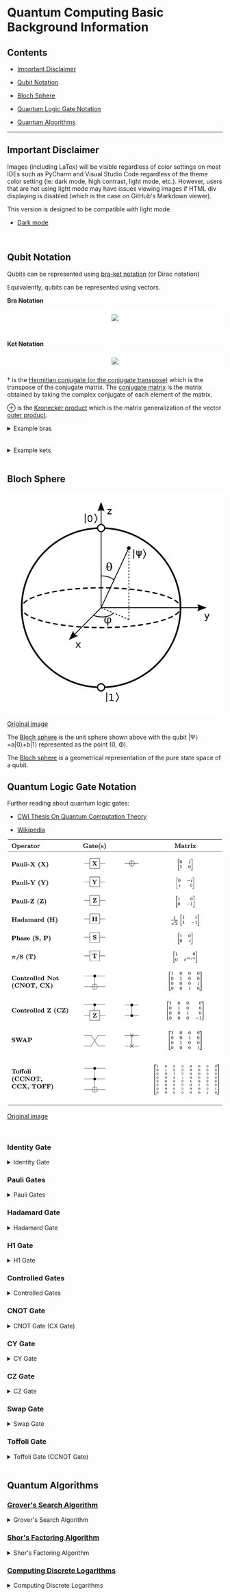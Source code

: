 # Quantum Computing Basic Background Information

## Contents

- [Important Disclaimer](#Important-Disclaimer)

- [Qubit Notation](#Qubit-Notation)

- [Bloch Sphere](#Bloch-Sphere)

- [Quantum Logic Gate Notation](#Quantum-Logic-Gate-Notation)

- [Quantum Algorithms](#Quantum-Algorithms)

***

## Important Disclaimer

Images (including LaTex) will be visible regardless of color settings on most
IDEs such as PyCharm and Visual Studio Code regardless of the theme color
setting (ie: dark mode, high contrast, light mode, etc.). However, users that
are not using light mode may have issues viewing images if HTML div displaying
is disabled (which is the case on GitHub's Markdown viewer).

This version is designed to be compatible with light mode.

- [Dark mode](BACKGROUND.md)

<br/>

## Qubit Notation

Qubits can be represented using
[bra-ket notation](https://chem.libretexts.org/Bookshelves/Physical_and_Theoretical_Chemistry_Textbook_Maps/Supplemental_Modules_(Physical_and_Theoretical_Chemistry)/Quantum_Mechanics/03._The_Tools_of_Quantum_Mechanics/Bra-Ket_Notation)
(or Dirac notation)

Equivalently, qubits can be represented using vectors.

**Bra Notation**

<div style="background-color:rgb(256, 256, 256); text-align:center; vertical-align: middle; padding:10px">

<img src="https://render.githubusercontent.com/render/math?math=\color{black}\left\langle%20A\right|=\left(\left|A\right\rangle\right)^\dagger=\begin{pmatrix}A_1%26A_2%26\cdots%26A_n\end{pmatrix}">

</div>

<br />

**Ket Notation**

<div style="background-color:rgb(256, 256, 256); text-align:center; vertical-align: middle; padding:10px">

<img src="https://render.githubusercontent.com/render/math?math=\color{black}\left|A\right\rangle=\left(\left\langle{A}\right|\right)^\dagger=\begin{pmatrix}A_1\\A_2\\%0A\vdots\\A_n\end{pmatrix}">

</div>


† is the
[Hermitian conjugate (or the conjugate transpose)](https://mathworld.wolfram.com/ConjugateTranspose.html)
which is the transpose of the conjugate matrix.  The
[conjugate matrix](https://mathworld.wolfram.com/ConjugateMatrix.html)
is the matrix obtained by taking the complex conjugate of each element of the
matrix.

⊕ is the
[Kronecker product](https://mathworld.wolfram.com/KroneckerProduct.html)
which is the matrix generalization of the vector
[outer product](https://en.wikipedia.org/wiki/Outer_product).

[comment]: <> (Example bras)
<details>
    <summary>Example bras</summary>

<br />

<div style="background-color:rgb(256, 256, 256); text-align:center; vertical-align: middle; padding:10px">

<img src="https://render.githubusercontent.com/render/math?math=\color{black}\newline\left\langle%20A\right|\otimes\left\langle%20B\right|\otimes\left\langle%20C\right|=(\left\langle%20A\right|\otimes\left\langle%20B\right|)\otimes\left\langle%20C\right|=\left\langle%20AB\right|\otimes\left\langle%20C\right|=\left\langle%20ABC\right|\newline\left\langle%20A\right|\otimes\left\langle%20B\right|\otimes\left\langle%20C\right|=\left\langle%20A\right|\otimes(\left\langle%20B\right|\otimes\left\langle%20C\right|)=\left\langle%20A\right|\otimes\left\langle%20BC\right|=\left\langle%20ABC\right|">

</div>

<br />

[comment]: <> (0 bra)

<div style="background-color:rgb(256, 256, 256); text-align:center; vertical-align: middle; padding:10px">

<img src="https://render.githubusercontent.com/render/math?math=\color{black}\left\langle0\right|=\begin{pmatrix}1%260\end{pmatrix}">

</div>

<br />

[comment]: <> (1 bra)
<div style="background-color:rgb(256, 256, 256); text-align:center; vertical-align: middle; padding:10px">

<img src="https://render.githubusercontent.com/render/math?math=\color{black}\left\langle1\right|=\begin{pmatrix}0%261\end{pmatrix}">

</div>

<br />

[comment]: <> (00 bra)
<div style="background-color:rgb(256, 256, 256); text-align:center; vertical-align: middle; padding:10px">

<img src="https://render.githubusercontent.com/render/math?math=\color{black}\left\langle00\right|=\left\langle0\right|\otimes\left\langle0\right|=\begin{pmatrix}1%260\end{pmatrix}\otimes\begin{pmatrix}1%260\end{pmatrix}=\begin{pmatrix}1%260%260%260\end{pmatrix}">

</div>

<br />

[comment]: <> (01 bra)
<div style="background-color:rgb(256, 256, 256); text-align:center; vertical-align: middle; padding:10px">

<img src="https://render.githubusercontent.com/render/math?math=\color{black}\left\langle01\right|=\left\langle0\right|\otimes\left\langle1\right|=\begin{pmatrix}1%260\end{pmatrix}\otimes\begin{pmatrix}0%261\end{pmatrix}=\begin{pmatrix}0%261%260%260\end{pmatrix}">

</div>

<br />

[comment]: <> (10 bra)
<div style="background-color:rgb(256, 256, 256); text-align:center; vertical-align: middle; padding:10px">

<img src="https://render.githubusercontent.com/render/math?math=\color{black}\left\langle10\right|=\left\langle1\right|\otimes\left\langle0\right|=\begin{pmatrix}0%261\end{pmatrix}\otimes\begin{pmatrix}1%260\end{pmatrix}=\begin{pmatrix}0%260%261%260\end{pmatrix}">

</div>

<br />

[comment]: <> (11 bra)
<div style="background-color:rgb(256, 256, 256); text-align:center; vertical-align: middle; padding:10px">

<img src="https://render.githubusercontent.com/render/math?math=\color{black}\left\langle11\right|=\left\langle1\right|\otimes\left\langle1\right|=\begin{pmatrix}0%261\end{pmatrix}\otimes\begin{pmatrix}0%261\end{pmatrix}=\begin{pmatrix}0%260%260%261\end{pmatrix}">

</div>

<br />

[comment]: <> (000 bra)
<div style="background-color:rgb(256, 256, 256); text-align:center; vertical-align: middle; padding:10px">

<img src="https://render.githubusercontent.com/render/math?math=\color{black}\left\langle000\right|=\left\langle0\right|\otimes\left\langle0\right|\otimes\left\langle0\right|=\left\langle00\right|\otimes\left\langle0\right|=\begin{pmatrix}1%260%260%260\end{pmatrix}\otimes\begin{pmatrix}1%260\end{pmatrix}=\begin{pmatrix}1%260%260%260%260%260%260%260\end{pmatrix}">

</div>

<br />

[comment]: <> (001 bra)
<div style="background-color:rgb(256, 256, 256); text-align:center; vertical-align: middle; padding:10px">

<img src="https://render.githubusercontent.com/render/math?math=\color{black}\left\langle001\right|=\left\langle0\right|\otimes\left\langle0\right|\otimes\left\langle1\right|=\left\langle00\right|\otimes\left\langle1\right|=\begin{pmatrix}1%260%260%260\end{pmatrix}\otimes\begin{pmatrix}0%261\end{pmatrix}=\begin{pmatrix}0%261%260%260%260%260%260%260\end{pmatrix}">

</div>

<br />

[comment]: <> (010 bra)
<div style="background-color:rgb(256, 256, 256); text-align:center; vertical-align: middle; padding:10px">

<img src="https://render.githubusercontent.com/render/math?math=\color{black}\left\langle010\right|=\left\langle0\right|\otimes\left\langle1\right|\otimes\left\langle0\right|=\left\langle01\right|\otimes\left\langle0\right|=\begin{pmatrix}0%261%260%260\end{pmatrix}\otimes\begin{pmatrix}1%260\end{pmatrix}=\begin{pmatrix}0%260%261%260%260%260%260%260\end{pmatrix}">

</div>

<br />

[comment]: <> (011 bra)
<div style="background-color:rgb(256, 256, 256); text-align:center; vertical-align: middle; padding:10px">

<img src="https://render.githubusercontent.com/render/math?math=\color{black}\left\langle011\right|=\left|0\right\rangle\otimes\left\langle1\right|\otimes\left\langle1\right|=\left\langle01\right|\otimes\left\langle1\right|=\begin{pmatrix}0%261%260%260\end{pmatrix}\otimes\begin{pmatrix}0%261\end{pmatrix}=\begin{pmatrix}0%260%260%261%260%260%260%260\end{pmatrix}">

</div>

<br />

[comment]: <> (100 bra)
<div style="background-color:rgb(256, 256, 256); text-align:center; vertical-align: middle; padding:10px">

<img src="https://render.githubusercontent.com/render/math?math=\color{black}\left\langle100\right|=\left\langle1\right|\otimes\left\langle0\right|\otimes\left\langle0\right|=\left\langle10\right|\otimes\left\langle0\right|=\begin{pmatrix}0%260%261%260\end{pmatrix}\otimes\begin{pmatrix}1%260\end{pmatrix}=\begin{pmatrix}0%260%260%260%261%260%260%260\end{pmatrix}">

</div>

<br />

[comment]: <> (101 bra)
<div style="background-color:rgb(256, 256, 256); text-align:center; vertical-align: middle; padding:10px">

<img src="https://render.githubusercontent.com/render/math?math=\color{black}\left\langle101\right|=\left\langle1\right|\otimes\left\langle0\right|\otimes\left\langle1\right|=\left\langle10\right|\otimes\left\langle1\right|=\begin{pmatrix}0%260%261%260\end{pmatrix}\otimes\begin{pmatrix}0%261\end{pmatrix}=\begin{pmatrix}0%260%260%260%260%261%260%260\end{pmatrix}">

</div>

<br />

[comment]: <> (110 bra)
<div style="background-color:rgb(256, 256, 256); text-align:center; vertical-align: middle; padding:10px">

<img src="https://render.githubusercontent.com/render/math?math=\color{black}\left\langle110\right|=\left\langle1\right|\otimes\left\langle1\right|\otimes\left\langle0\right|=\left\langle11\right|\otimes\left\langle0\right|=\begin{pmatrix}0%260%260%261\end{pmatrix}\otimes\begin{pmatrix}1%260\end{pmatrix}=\begin{pmatrix}0%260%260%260%260%260%261%260\end{pmatrix}">

</div>

<br />

[comment]: <> (111 bra)
<div style="background-color:rgb(256, 256, 256); text-align:center; vertical-align: middle; padding:10px">

<img src="https://render.githubusercontent.com/render/math?math=\color{black}\left\langle111\right|=\left\langle1\right|\otimes\left\langle1\right|\otimes\left\langle1\right|=\left\langle11\right|\otimes\left\langle1\right|=\begin{pmatrix}0%260%260%261\end{pmatrix}\otimes\begin{pmatrix}0%261\end{pmatrix}=\begin{pmatrix}0%260%260%260%260%260%260%261\end{pmatrix}">

</div>

</details>

<br />

[comment]: <> (Example kets)

<br />

<details>
    <summary>Example kets</summary>

<div style="background-color:rgb(256, 256, 256); text-align:center; vertical-align: middle; padding:10px">

<img src="https://render.githubusercontent.com/render/math?math=\color{black}\newline\left|A\right\rangle\otimes\left|B\right\rangle\otimes\left|C\right\rangle=(\left|A\right\rangle\otimes\left|B\right\rangle)\otimes\left|C\right\rangle=\left|AB\right\rangle\otimes\left|C\right\rangle=\left|ABC\right\rangle\newline\left|A\right\rangle\otimes\left|B\right\rangle\otimes\left|C\right\rangle=\left|A\right\rangle\otimes(\left|B\right\rangle\otimes\left|C\right\rangle)=\left|A\right\rangle\otimes\left|BC\right\rangle=\left|ABC\right\rangle">

</div>

<br />

[comment]: <> (0 ket)
<div style="background-color:rgb(256, 256, 256); text-align:center; vertical-align: middle; padding:10px">

<img src="https://render.githubusercontent.com/render/math?math=\color{black}\left|0\right\rangle=\begin{pmatrix}1\\%0A0\end{pmatrix}">

</div>

<br />

[comment]: <> (1 ket)
<div style="background-color:rgb(256, 256, 256); text-align:center; vertical-align: middle; padding:10px">

<img src="https://render.githubusercontent.com/render/math?math=\color{black}\left|1\right\rangle=\begin{pmatrix}0\\%0A1\end{pmatrix}">

</div>

<br />

[comment]: <> (00 ket)
<div style="background-color:rgb(256, 256, 256); text-align:center; vertical-align: middle; padding:10px">

<img src="https://render.githubusercontent.com/render/math?math=\color{black}\left|00\right\rangle=\left|0\right\rangle\otimes\left|0\right\rangle=\begin{pmatrix}1\\%0A0\end{pmatrix}\otimes\begin{pmatrix}1\\%0A0\end{pmatrix}=\begin{pmatrix}1\\%0A0\\%0A0\\%0A0\end{pmatrix}">

</div>

<br />

[comment]: <> (01 ket)
<div style="background-color:rgb(256, 256, 256); text-align:center; vertical-align: middle; padding:10px">

<img src="https://render.githubusercontent.com/render/math?math=\color{black}\left|01\right\rangle=\left|0\right\rangle\otimes\left|1\right\rangle=\begin{pmatrix}1\\%0A0\end{pmatrix}\otimes\begin{pmatrix}0\\%0A1\end{pmatrix}=\begin{pmatrix}0\\%0A1\\%0A0\\%0A0\end{pmatrix}">

</div>

<br />

[comment]: <> (10 ket)
<div style="background-color:rgb(256, 256, 256); text-align:center; vertical-align: middle; padding:10px">

<img src="https://render.githubusercontent.com/render/math?math=\color{black}\left|10\right\rangle=\left|1\right\rangle\otimes\left|0\right\rangle=\begin{pmatrix}0\\%0A1\end{pmatrix}\otimes\begin{pmatrix}1\\%0A0\end{pmatrix}=\begin{pmatrix}0\\%0A0\\%0A1\\%0A0\end{pmatrix}">

</div>

<br />

[comment]: <> (11 ket)
<div style="background-color:rgb(256, 256, 256); text-align:center; vertical-align: middle; padding:10px">

<img src="https://render.githubusercontent.com/render/math?math=\color{black}\left|11\right\rangle=\left|1\right\rangle\otimes\left|1\right\rangle=\begin{pmatrix}0\\%0A1\end{pmatrix}\otimes\begin{pmatrix}0\\%0A1\end{pmatrix}=\begin{pmatrix}0\\%0A0\\%0A0\\%0A1\end{pmatrix}">

</div>

<br />

[comment]: <> (000 ket)
<div style="background-color:rgb(256, 256, 256); text-align:center; vertical-align: middle; padding:10px">

<img src="https://render.githubusercontent.com/render/math?math=\color{black}\left|000\right\rangle=\left|0\right\rangle\otimes\left|0\right\rangle\otimes\left|0\right\rangle=\left|00\right\rangle\otimes\left|0\right\rangle=\begin{pmatrix}1\\%0A0\\%0A0\\%0A0\end{pmatrix}\otimes\begin{pmatrix}1\\%0A0\end{pmatrix}=\begin{pmatrix}1\\%0A0\\%0A0\\%0A0\\%0A0\\%0A0\\%0A0\\%0A0\end{pmatrix}">

</div>

<br />

[comment]: <> (001 ket)
<div style="background-color:rgb(256, 256, 256); text-align:center; vertical-align: middle; padding:10px">

<img src="https://render.githubusercontent.com/render/math?math=\color{black}\left|001\right\rangle=\left|0\right\rangle\otimes\left|0\right\rangle\otimes\left|1\right\rangle=\left|00\right\rangle\otimes\left|1\right\rangle=\begin{pmatrix}1\\%0A0\\%0A0\\%0A0\end{pmatrix}\otimes\begin{pmatrix}0\\%0A1\end{pmatrix}=\begin{pmatrix}0\\%0A1\\%0A0\\%0A0\\%0A0\\%0A0\\%0A0\\%0A0\end{pmatrix}">

</div>

<br />

[comment]: <> (010 ket)
<div style="background-color:rgb(256, 256, 256); text-align:center; vertical-align: middle; padding:10px">

<img src="https://render.githubusercontent.com/render/math?math=\color{black}\left|010\right\rangle=\left|0\right\rangle\otimes\left|1\right\rangle\otimes\left|0\right\rangle=\left|01\right\rangle\otimes\left|0\right\rangle=\begin{pmatrix}0\\%0A1\\%0A0\\%0A0\end{pmatrix}\otimes\begin{pmatrix}1\\%0A0\end{pmatrix}=\begin{pmatrix}0\\%0A0\\%0A1\\%0A0\\%0A0\\%0A0\\%0A0\\%0A0\end{pmatrix}">

</div>

<br />

[comment]: <> (011 ket)
<div style="background-color:rgb(256, 256, 256); text-align:center; vertical-align: middle; padding:10px">

<img src="https://render.githubusercontent.com/render/math?math=\color{black}\left|011\right\rangle=\left|0\right\rangle\otimes\left|1\right\rangle\otimes\left|1\right\rangle=\left|01\right\rangle\otimes\left|1\right\rangle=\begin{pmatrix}0\\%0A1\\%0A0\\%0A0\end{pmatrix}\otimes\begin{pmatrix}0\\%0A1\end{pmatrix}=\begin{pmatrix}0\\%0A0\\%0A0\\%0A1\\%0A0\\%0A0\\%0A0\\%0A0\end{pmatrix}">

</div>

<br />

[comment]: <> (100 ket)
<div style="background-color:rgb(256, 256, 256); text-align:center; vertical-align: middle; padding:10px">

<img src="https://render.githubusercontent.com/render/math?math=\color{black}\left|100\right\rangle=\left|1\right\rangle\otimes\left|0\right\rangle\otimes\left|0\right\rangle=\left|10\right\rangle\otimes\left|0\right\rangle=\begin{pmatrix}0\\%0A0\\%0A1\\%0A0\end{pmatrix}\otimes\begin{pmatrix}1\\%0A0\end{pmatrix}=\begin{pmatrix}0\\%0A0\\%0A0\\%0A0\\%0A1\\%0A0\\%0A0\\%0A0\end{pmatrix}">

</div>

<br />

[comment]: <> (101 ket)
<div style="background-color:rgb(256, 256, 256); text-align:center; vertical-align: middle; padding:10px">

<img src="https://render.githubusercontent.com/render/math?math=\color{black}\left|101\right\rangle=\left|1\right\rangle\otimes\left|0\right\rangle\otimes\left|1\right\rangle=\left|10\right\rangle\otimes\left|1\right\rangle=\begin{pmatrix}0\\%0A0\\%0A1\\%0A0\end{pmatrix}\otimes\begin{pmatrix}0\\%0A1\end{pmatrix}=\begin{pmatrix}0\\%0A0\\%0A0\\%0A0\\%0A0\\%0A1\\%0A0\\%0A0\end{pmatrix}">

</div>

<br />

[comment]: <> (110 ket)
<div style="background-color:rgb(256, 256, 256); text-align:center; vertical-align: middle; padding:10px">

<img src="https://render.githubusercontent.com/render/math?math=\color{black}\left|110\right\rangle=\left|1\right\rangle\otimes\left|1\right\rangle\otimes\left|0\right\rangle=\left|11\right\rangle\otimes\left|0\right\rangle=\begin{pmatrix}0\\%0A0\\%0A0\\%0A1\end{pmatrix}\otimes\begin{pmatrix}1\\%0A0\end{pmatrix}=\begin{pmatrix}0\\%0A0\\%0A0\\%0A0\\%0A0\\%0A0\\%0A1\\%0A0\end{pmatrix}">

</div>

[comment]: <> (111 ket)
<div style="background-color:rgb(256, 256, 256); text-align:center; vertical-align: middle; padding:10px">

<img src="https://render.githubusercontent.com/render/math?math=\color{black}\left|111\right\rangle=\left|1\right\rangle\otimes\left|1\right\rangle\otimes\left|1\right\rangle=\left|11\right\rangle\otimes\left|1\right\rangle=\begin{pmatrix}0\\%0A0\\%0A0\\%0A1\end{pmatrix}\otimes\begin{pmatrix}0\\%0A1\end{pmatrix}=\begin{pmatrix}0\\%0A0\\%0A0\\%0A0\\%0A0\\%0A0\\%0A0\\%0A1\end{pmatrix}">

</div>

</details>

<br />

## Bloch Sphere

<div style="background-color:rgb(256, 256, 256); text-align:center; vertical-align: middle; padding:10px">

![](Images/BlochSphereBlack.png)

</div>

[Original image](https://upload.wikimedia.org/wikipedia/commons/6/6b/Bloch_sphere.svg)

The [Bloch sphere](https://mathworld.wolfram.com/BlochSphere.html)
is the unit sphere shown above with the qubit |Ψ⟩=a|0⟩+b|1⟩ represented as the
point (0, Φ).

The [Bloch sphere](https://en.wikipedia.org/wiki/Bloch_sphere)
is a geometrical representation of the pure state space of a qubit.

## Quantum Logic Gate Notation

Further reading about quantum logic gates:

- [CWI Thesis On Quantum Computation Theory](https://www.illc.uva.nl/Research/Publications/Dissertations/DS-2002-04.text.pdf)

- [Wikipedia](https://en.wikipedia.org/wiki/Quantum_logic_gate)

![White_Quantum_Logic_Gates](Images/Black_Quantum_Logic_Gates.png)

[Original image](https://upload.wikimedia.org/wikipedia/commons/e/e0/Quantum_Logic_Gates.png)

<br/>

### Identity Gate

<details>
    <summary>Identity Gate</summary>

The identity gate is a gate that leaves the quantum state unchanged.

The identity gate can be represented in matrix form as the
[identity matrix](https://mathworld.wolfram.com/IdentityMatrix.html).

</details>

### Pauli Gates

<details>
    <summary>Pauli Gates</summary>

The [Pauli gates (X, Y, Z)](https://en.wikipedia.org/wiki/Quantum_logic_gate#Pauli_gates_(X,Y,Z))
are the three Pauli matrices and act on a single qubit.

The Pauli X, Y, and Z equate, respectively, to a rotation around the
x, y, and z axes of the
[Bloch sphere](#Bloch-Sphere)
by π radians.

#### Pauli-X Gate

<details>
    <summary>Pauli-X Gate</summary>

The
[Pauli-X gate](https://www.quantum-inspire.com/kbase/pauli-x/)
is a single-qubit rotation through π radians around the x-axis of the
[Bloch sphere](#Bloch-Sphere).

The
[Pauli-X gate](https://en.wikipedia.org/wiki/Quantum_logic_gate#Pauli_gates_(X,Y,Z))
(sometimes called a bit-flip) is equivalent to the
[NOT gate](https://en.wikipedia.org/wiki/Inverter_(logic_gate))
for classical computers with respect to the standard basis |0⟩, |1⟩.

</details>

#### Pauli-Y Gate

<details>
    <summary>Pauli-Y Gate</summary>

The
[Pauli-Y gate](https://www.quantum-inspire.com/kbase/pauli-y/)
is a single-qubit rotation through π radians around the y-axis of the
[Bloch sphere](#Bloch-Sphere).

The
[Pauli-Y gate](https://en.wikipedia.org/wiki/Quantum_logic_gate#Pauli_gates_(X,Y,Z))
maps |0⟩ to i|1⟩ and |1⟩ to -i|0⟩.

</details>

#### Pauli-Z Gate

<details>
    <summary>Pauli-Z Gate</summary>

The
[Pauli-Z gate](https://www.quantum-inspire.com/kbase/pauli-z/)
is a single-qubit rotation through π radians around the z-axis of the
[Bloch sphere](#Bloch-Sphere).

The
[Pauli-Z gate](https://en.wikipedia.org/wiki/Quantum_logic_gate#Pauli_gates_(X,Y,Z))
(sometimes called the phase-flip) maps |0⟩ to |0⟩ and |1⟩ to -|1⟩.

</details>

</details>

### Hadamard Gate

<details>
    <summary>Hadamard Gate</summary>

The Hadamard gate represents a rotation of π about the axis

<div style="background-color:rgb(256, 256, 256); text-align:center; vertical-align: middle; padding:10px">

<img src="https://render.githubusercontent.com/render/math?math=\color{black}\frac{\hat{x}%20%2B\hat{z}}{\sqrt{2}}">

</div>

at the
[Bloch sphere](#bloch-sphere).

The [Hadamard gate](https://en.wikipedia.org/wiki/Quantum_logic_gate#Hadamard_gate)
maps the basis states (ie: creates a superposition if given a basis state):

<div style="background-color:rgb(256, 256, 256); text-align:center; vertical-align: middle; padding:10px">

<img src="https://render.githubusercontent.com/render/math?math=\color{black}\left|0\right\rangle\longmapsto\frac{\left|0\right\rangle%20%2B\left|1\right\rangle}{\sqrt{2}}">

</div>

<div style="background-color:rgb(256, 256, 256); text-align:center; vertical-align: middle; padding:10px">

<img src="https://render.githubusercontent.com/render/math?math=\color{black}\left|1\right\rangle\longmapsto\frac{\left|0\right\rangle-\left|1\right\rangle}{\sqrt{2}}">

</div>

</details>

### H1 Gate

<details>
    <summary>H1 Gate</summary>

The H1 gate is the
[Hadamard transformation](#hadamard-gate)
for a single qubit (or the Hermitian).

</details>

### Controlled Gates

<details>
    <summary>Controlled Gates</summary>

[Controlled gates](https://en.wikipedia.org/wiki/Quantum_logic_gate#Controlled_gates)
use control qubits and target qubits.

Control qubits act as a control for an operation applied to the target qubits.

Controlled gates usually start **C-** such as the two-qubit the
[controlled NOT gate](#cnot-gate) which is also known as the
[CNOT gate](#cnot-gate).

Controlled gates can be extended to more than two qubits by having more control
qubits as well as by having more target qubits.

For example, the three-qubit
[Toffoli gate (or the CCNOT gate)](#toffoli-gate)
has two control qubits and one target qubit.

</details>

### CNOT Gate

<details>
    <summary>CNOT Gate (CX Gate)</summary>

The CNOT gate is a
[controlled gate](#controlled-gates).

The
[CNOT gate (or CX gate)](https://www.quantum-inspire.com/kbase/cnot/)
is a two-qubit operation with the first qubit referred to as the control qubit
and the second qubit referred to as the target qubit. The CNOT gate performs a
[Pauli-X gate](#pauli-x-gate)
on the target qubit when the control qubit is in state |1⟩.

The
[CNOT gate (or controlled Pauli-X gate)](https://en.wikipedia.org/wiki/Quantum_logic_gate#Controlled_gates)
maps the basis states |a, b⟩ ⟼ |a, a ⊕ b⟩, where ⊕ is XOR.

</details>

### CY Gate

<details>
    <summary>CY Gate</summary>

The CY gate is a
[controlled gate](#controlled-gates).

The CY gate (or controlled Pauli-Y gate) is a two-qubit operation with the
first qubit referred to as the control qubit and the second qubit referred to
as the target qubit. The CY gate performs a
[Pauli-Y gate](#pauli-y-gate)
on the target qubit when the control qubit is in state |1⟩.

</details>

### CZ Gate

<details>
    <summary>CZ Gate</summary>

The CZ gate is a
[controlled gate](#controlled-gates).

The CZ gate (or controlled Pauli-Z gate) is a two-qubit operation with the
first qubit referred to as the control qubit  and the second qubit referred to
as the target qubit. The CZ gate performs a
[Pauli-Z gate](#pauli-z-gate)
on the target qubit when the control qubit is in state |1⟩.

</details>

### Swap Gate

<details>
    <summary>Swap Gate</summary>

The [swap gate](https://www.quantum-inspire.com/kbase/swap/) swaps two qubits with respect to the basis |00⟩, |01⟩, |10⟩, |11⟩

The swap gate addresses the following problem:

Given two integers **a** and **b**, swap their values without using temporary variables.

Using Python, this can be accomplished with the following code
(where ^ is the XOR operator in Python):

```
a ^= b
b ^= a
a ^= b
```

Feel free to try the above Python code for yourself on
[replit](https://replit.com/@AlexLim-Pro/IntegerSwap#main.py).

</details>

### Toffoli Gate

<details>
    <summary>Toffoli Gate (CCNOT Gate)</summary>

The Toffoli gate is a
[controlled gate](#controlled-gates).

The
[Toffoli gate (or the CCNOT gate) (or the CCX gate)](https://www.quantum-inspire.com/kbase/toffoli/)
is a three-qubit operation with the first two qubits referred to as the control
qubits and the third qubit referred to as the target qubit. The Toffoli gate
performs a [Pauli-X gate](#pauli-x-gate) if and only if both control qubits
are in state |1⟩.

</details>

<br/>

## Quantum Algorithms

### [Grover's Search Algorithm](CompletedExamples/GroverSearchAlgorithm.py)

<details>
    <summary>Grover's Search Algorithm</summary>

In order to search through a list where nothing is known about the ordering
of the list, a classical computer cannot find an element of the list in less
than *O(N)* evaluations because in the worst case, a classical computer would
need to go through the entire list in order to find said element.

On the other hand,
[Grover's search algorithm](https://quantum-computing.ibm.com/composer/docs/iqx/guide/grovers-algorithm)
only needs to evaluate the
function *O(√(N))* times.

Much like brute force guess and check programs, Grover's search algorithm can
be used to guess and check in order to more quickly finds solutions than
pure brute force. For example, this can be used to solve Sudoku boards.

</details>

### [Shor's Factoring Algorithm](CompletedExamples/ShorFactoringAlgorithm.py)

<details>
    <summary>Shor's Factoring Algorithm</summary>

Shor's factoring algorithm finds the factors of a composite number in
polynomial time <em>O(</em>log<em>(N)</em>. For reference, using the classical Dixon's
factoring method, the optimal time complexity is

<div style="background-color:rgb(256, 256, 256); text-align:center; vertical-align: middle; padding:10px">

<img src="https://render.githubusercontent.com/render/math?math=\color{black}O\left(\exp\left(2\sqrt{2}\sqrt{\log(N)\log(\log(N))}\right)\right)">

</div>

Shor's factoring algorithm can be used to break
[RSA encryption](https://en.wikipedia.org/wiki/RSA_(cryptosystem)).

In short, in order to factor a number **N**, after guessing a number **g**
that shares factors with **N**, Shor's factoring algorithm finds the period
**p** of the cyclic group

<div style="background-color:rgb(256, 256, 256); text-align:center; vertical-align: middle; padding:10px">

<img src="https://render.githubusercontent.com/render/math?math=\color{black}p=g^{2^{x}}\mod%20N">

</div>

and uses **p** to find a better guess **q** that is more likely to share factors
with **N**.

<div style="background-color:rgb(256, 256, 256); text-align:center; vertical-align: middle; padding:10px">

<img src="https://render.githubusercontent.com/render/math?math=\color{black}q=g^{\frac{p}{2}}\pm1">

</div>

Further reading about Shor's factoring algorithm:

- [Chemistry LibreTexts](https://chem.libretexts.org/Bookshelves/Physical_and_Theoretical_Chemistry_Textbook_Maps/Supplemental_Modules_(Physical_and_Theoretical_Chemistry)/Quantum_Tutorials_(Rioux)/Quantum_Teleportation/381%3A_Factoring_Using_Shor's_Quantum_Algorithm)

- [minutephysics](https://www.youtube.com/watch?v=lvTqbM5Dq4Q)

- [Qiskit Lectures](https://www.youtube.com/watch?v=mAHC1dWKNYE)

- [Wikipedia](https://en.wikipedia.org/wiki/Shor%27s_algorithm)

</details>

### [Computing Discrete Logarithms](CompletedExamples/ComputingDiscreteLogarithms.py)

<details>
    <summary>Computing Discrete Logarithms</summary>

The Discrete Logarithm Problem:

<div style="color:black; background-color:rgb(256, 256, 256); text-align:left; vertical-align: middle; padding:10px">
Let <b>g</b> be a generator of the group <b>G</b> of order <b>n</b>.
<br/>
Let <b>c</b> be the cipher.
<br/>
Let <b>p</b> be the prime modulus.
<br/>
Given
<img src="https://render.githubusercontent.com/render/math?math=\color{black}c=g^k\mod{p}\in%20G">
.
<br/>
Find the value of <b>k</b>
</div>

The specific implementation used in BitOQSim is the
[Pohlig-Hellman algorithm](https://ee.stanford.edu/~hellman/publications/28.pdf)
where
[Shor's factoring algorithm](#[Shor's Factoring Algorithm](CompletedExamples/ShorFactoringAlgorithm.py))
is used to find the prime factorization of the order of the group **G**.

The Pohlig-Hellman algorithm uses the prime factorization of the order of the
group **G** to split the discrete logarithm problem into smaller subgroups
which can then be solved with
[Chinese remainder theorem](https://mathworld.wolfram.com/ChineseRemainderTheorem.html).

Further reading about discrete logarithms:

- [Estimating Gauss Sums and Calculating Discrete Logarithms](https://sites.cs.ucsb.edu/~vandam/gausssumdlog.pdf)

- [Khan Academy](https://www.khanacademy.org/computing/computer-science/cryptography/modern-crypt/v/discrete-logarithm-problem)

- [Wikipedia](https://en.wikipedia.org/wiki/Pohlig%E2%80%93Hellman_algorithm)

</details>

<br/>
